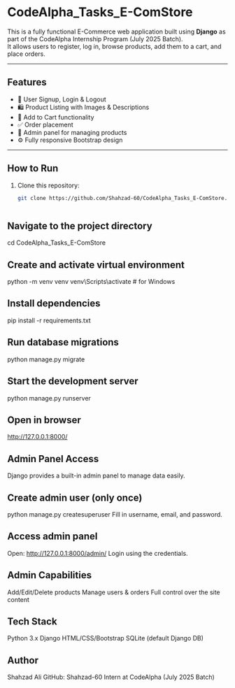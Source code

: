 # CodeAlpha_Tasks_E-ComStore 

This is a fully functional E-Commerce web application built using **Django** as part of the CodeAlpha Internship Program (July 2025 Batch).  
It allows users to register, log in, browse products, add them to a cart, and place orders.

---

##  Features

- 🧾 User Signup, Login & Logout
- 🛍️ Product Listing with Images & Descriptions
- 🛒 Add to Cart functionality
- ✅ Order placement
- 🔐 Admin panel for managing products
- ⚙️ Fully responsive Bootstrap design

---

##  How to Run

1. Clone this repository:
   ```bash
   git clone https://github.com/Shahzad-60/CodeAlpha_Tasks_E-ComStore.git



## Navigate to the project directory

cd CodeAlpha_Tasks_E-ComStore


## Create and activate virtual environment

python -m venv venv
venv\Scripts\activate     # for Windows


## Install dependencies

pip install -r requirements.txt


## Run database migrations

python manage.py migrate


## Start the development server

python manage.py runserver


## Open in browser

http://127.0.0.1:8000/ 


## Admin Panel Access
Django provides a built-in admin panel to manage data easily.

## Create admin user (only once)

python manage.py createsuperuser
Fill in username, email, and password.

## Access admin panel
Open: http://127.0.0.1:8000/admin/
Login using the credentials.

## Admin Capabilities

Add/Edit/Delete products
Manage users & orders
Full control over the site content



## Tech Stack

Python 3.x
Django
HTML/CSS/Bootstrap
SQLite (default Django DB)


## Author
Shahzad Ali
GitHub: Shahzad-60
Intern at CodeAlpha (July 2025 Batch)


